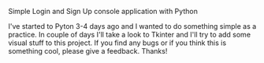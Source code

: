  Simple Login and Sign Up console application with Python

I've started to Pyton 3-4 days ago and I wanted to do something simple as a practice. In couple of days I'll take a look to Tkinter and I'll try to add some visual stuff to this project.
If you find any bugs or if you think this is something cool, please give a feedback. Thanks!
